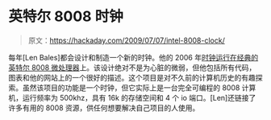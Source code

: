 # 英特尔 8008 时钟

> 原文：<https://hackaday.com/2009/07/07/intel-8008-clock/>

每年[Len Bales]都会设计和制造一个新的时钟。他的 2006 年[时钟运行在经典的英特尔 8008 微处理器](http://www.8008chron.com/)上。该设计绝对不是为心脏的微弱，但他包括所有代码，图表和他的网站上的一个很好的描述。这个项目是对不久前的计算机历史的有趣探索。虽然该项目的功能是一个时钟，但它实际上是一台完全可编程的 8008 计算机，运行频率为 500khz，具有 16k 的存储空间和 4 个 io 端口。[Len]还链接了许多有用的 8008 资源，供任何想要解决自己项目的人使用。